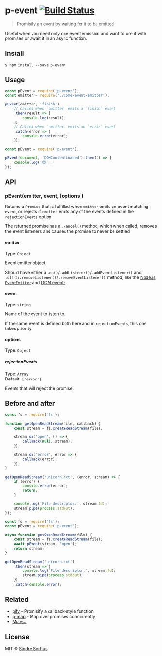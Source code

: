 # p-event [![Build Status](https://travis-ci.org/sindresorhus/p-event.svg?branch=master)](https://travis-ci.org/sindresorhus/p-event)

> Promisify an event by waiting for it to be emitted

Useful when you need only one event emission and want to use it with promises or await it in an async function.


## Install

```
$ npm install --save p-event
```


## Usage

```js
const pEvent = require('p-event');
const emitter = require('./some-event-emitter');

pEvent(emitter, 'finish')
	// Called when `emitter` emits a `finish` event
	.then(result => {
		console.log(result);
	})
	// Called when `emitter` emits an `error` event
	.catch(error => {
		console.error(error);
	});
```

```js
const pEvent = require('p-event');

pEvent(document, 'DOMContentLoaded').then(() => {
	console.log('😎');
});
```


## API

### pEvent(emitter, event, [options])

Returns a `Promise` that is fulfilled when `emitter` emits an event matching `event`, or rejects if `emitter` emits any of the events defined in the `rejectionEvents` option.

The returned promise has a `.cancel()` method, which when called, removes the event listeners and causes the promise to never be settled.

#### emitter

Type: `Object`

Event emitter object.

Should have either a `.on()`/`.addListener()`/`.addEventListener()` and `.off()`/`.removeListener()`/`.removeEventListener()` method, like the [Node.js `EventEmitter`](https://nodejs.org/api/events.html) and [DOM events](https://developer.mozilla.org/en-US/docs/Web/Events).

#### event

Type: `string`

Name of the event to listen to.

If the same event is defined both here and in `rejectionEvents`, this one takes priority.

#### options

Type: `Object`

##### rejectionEvents

Type: `Array`<br>
Default: `['error']`

Events that will reject the promise.


## Before and after

```js
const fs = require('fs');

function getOpenReadStream(file, callback) {
	const stream = fs.createReadStream(file);

	stream.on('open', () => {
		callback(null, stream);
	});

	stream.on('error', error => {
		callback(error);
	});
}

getOpenReadStream('unicorn.txt', (error, stream) => {
	if (error) {
		console.error(error);
		return;
	}

	console.log('File descriptor:', stream.fd);
	stream.pipe(process.stdout);
});
```

```js
const fs = require('fs');
const pEvent = require('p-event');

async function getOpenReadStream(file) {
	const stream = fs.createReadStream(file);
	await pEvent(stream, 'open');
	return stream;
}

getOpenReadStream('unicorn.txt')
	.then(stream => {
		console.log('File descriptor:', stream.fd);
		stream.pipe(process.stdout);
	})
	.catch(console.error);
```


## Related

- [pify](https://github.com/sindresorhus/pify) - Promisify a callback-style function
- [p-map](https://github.com/sindresorhus/p-map) - Map over promises concurrently
- [More…](https://github.com/sindresorhus/promise-fun)


## License

MIT © [Sindre Sorhus](https://sindresorhus.com)
